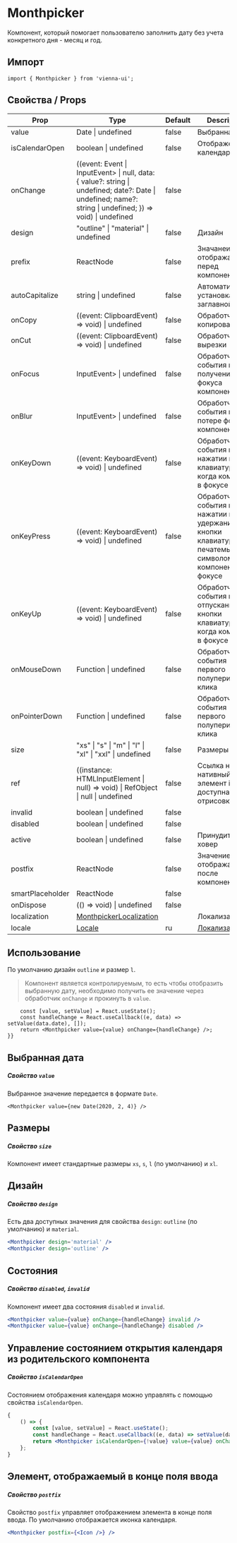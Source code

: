 # Monthpicker

Компонент, который помогает пользователю заполнить дату без учета конкретного дня - месяц и год.

## Импорт

```
import { Monthpicker } from 'vienna-ui';
```

## Свойства / Props

| Prop | Type | Default | Description |
| --- | --- | --- | --- |
| value | Date \| undefined | false | Выбранная дата |
| isCalendarOpen | boolean \| undefined | false | Отображение календаря |
| onChange | ((event: Event \| InputEvent> \| null, data: { value?: string \| undefined; date?: Date \| undefined; name?: string \| undefined; }) => void) \| undefined | false |
| design | "outline" \| "material" \| undefined | false | Дизайн |
| prefix | ReactNode | false | Значанеие отображаемое перед компонентом |
| autoCapitalize | string \| undefined | false | Автоматическая установка заглавной буквы |
| onCopy | ((event: ClipboardEvent) => void) \| undefined | false | Обработчик копирования |
| onCut | ((event: ClipboardEvent) => void) \| undefined | false | Обработчик вырезки |
| onFocus | InputEvent> \| undefined | false | Обработчик события при получении фокуса компонентом |
| onBlur | InputEvent> \| undefined | false | Обработчик события при потере фокуса компонентом |
| onKeyDown | ((event: KeyboardEvent) => void) \| undefined | false | Обработчик события при нажатии кнопки клавиатуры, когда компонент в фокусе |
| onKeyPress | ((event: KeyboardEvent) => void) \| undefined | false | Обработчик события при нажатии и удержании кнопки клавиатуры с печатемым символом, когда компонент в фокусе |
| onKeyUp | ((event: KeyboardEvent) => void) \| undefined | false | Обработчик события при отпускании кнопки клавиатуры, когда компонент в фокусе |
| onMouseDown | Function \| undefined | false | Обработчик события первого полупериода клика |
| onPointerDown | Function \| undefined | false | Обработчик события первого полупериода клика |
| size | "xs" \| "s" \| "m" \| "l" \| "xl" \| "xxl" \| undefined | false | Размеры |
| ref | ((instance: HTMLInputElement \| null) => void) \| RefObject \| null \| undefined | false | Сcылка на нативный элемент input, доступна после отрисовки |
| invalid | boolean \| undefined | false |
| disabled | boolean \| undefined | false |
| active | boolean \| undefined | false | Принудительный ховер |
| postfix | ReactNode | false | Значение отображаемое после компонента |
| smartPlaceholder | ReactNode | false |
| onDispose | (() => void) \| undefined | false |
| localization | [MonthpickerLocalization](../Monthpicker/localization.ts) |  | Локализация |
| locale | [Locale](https://github.com/date-fns/date-fns/blob/master/src/locale/index.js) | ru | [Локализация дат](https://date-fns.org/v2.17.0/docs/Locale) |

## Использование

По умолчанию дизайн `outline` и размер `l`.

> Компонент является контролируемым, то есть чтобы отобразить выбранную дату, необходимо получить ее значение через обработчик `onChange` и прокинуть в `value`.

```{() => {
    const [value, setValue] = React.useState();
    const handleChange = React.useCallback((e, data) => setValue(data.date), []);
    return <Monthpicker value={value} onChange={handleChange} />;
}}
```

## Выбранная дата

##### Свойство `value`

Выбранное значение передается в формате `Date`.

```
<Monthpicker value={new Date(2020, 2, 4)} />
```

## Размеры

##### Свойство `size`

Компонент имеет стандартные размеры `xs`, `s`, `l` (по умолчанию) и `xl`.

## Дизайн

##### Свойство `design`

Есть два доступных значения для свойства `design`: `outline` (по умолчанию) и `material`.

```jsx
<Monthpicker design='material' />
<Monthpicker design='outline' />
```

## Состояния

##### Свойство `disabled`, `invalid`

Компонент имеет два состояния `disabled` и `invalid`.

```jsx
<Monthpicker value={value} onChange={handleChange} invalid />
<Monthpicker value={value} onChange={handleChange} disabled />
```

## Управление состоянием открытия календаря из родительского компонента

##### Свойство `isCalendarOpen`

Состоянием отображения календаря можно управлять с помощью свойства `isCalendarOpen`.

```jsx
{
    () => {
        const [value, setValue] = React.useState();
        const handleChange = React.useCallback((e, data) => setValue(data.value), []);
        return <Monthpicker isCalendarOpen={!value} value={value} onChange={handleChange} />;
    };
}
```

## Элемент, отображаемый в конце поля ввода

##### Свойство `postfix`

Свойство `postfix` управляет отображением элемента в конце поля ввода. По умолчанию отображается иконка календаря.

```jsx
<Monthpicker postfix={<Icon />} />
```
